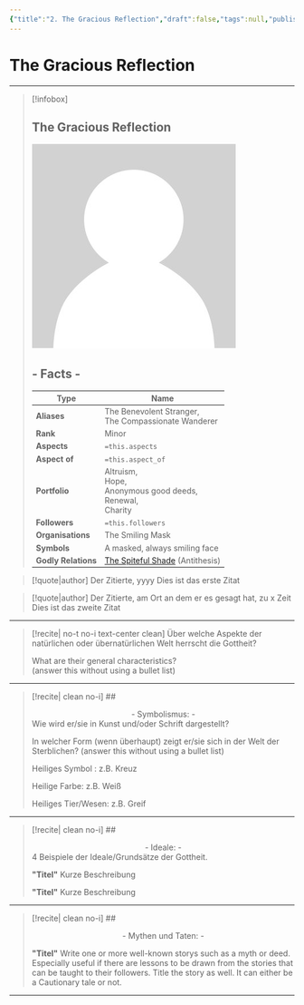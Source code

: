 ```yaml
---
{"title":"2. The Gracious Reflection","draft":false,"tags":null,"publish":true,"name":"The Gracious Reflection","aliases":"The Benevolent Stranger, <br>The Compassionate Wanderer","organisations":"The Smiling Mask","rank":"Minor","symbol":"A masked, always smiling face","portfolio":"Altruism, <br>Hope, <br>Anonymous good deeds, <br>Renewal, <br>Charity","followers":null,"relations":null,"path":"3. Gods & Religion/5. Minor Gods, Spirits & Aspects/2. The Gracious Reflection.md","permalink":"/3-gods-and-religion/5-minor-gods-spirits-and-aspects/2-the-gracious-reflection/","PassFrontmatter":true}
---
```


# The Gracious Reflection

---
> [!infobox]
> 
> 
> ## **The Gracious Reflection**
> 
> ![../../../NPC_Placeholder.jpg](../../NPC_Placeholder.jpg)
> 
> ## - Facts -
> | Type | Name |
> | ---- | ---- |
> | **Aliases** | The Benevolent Stranger, <br>The Compassionate Wanderer |
> | **Rank** | Minor |
> | **Aspects** | `=this.aspects` |
> | **Aspect of** | `=this.aspect_of` |
> | **Portfolio** | Altruism, <br>Hope, <br>Anonymous good deeds, <br>Renewal, <br>Charity |
> | **Followers** | `=this.followers` |
> | **Organisations** | The Smiling Mask |
> | **Symbols** | A masked, always smiling face |
> | **Godly Relations** | [The Spiteful Shade](3.%20The%20Spiteful%20Shade.md) (Antithesis) |


> [!quote|author] Der Zitierte, yyyy
> Dies ist das erste Zitat

> [!quote|author] Der Zitierte, am Ort an dem er es gesagt hat, zu x Zeit
> Dies ist das zweite Zitat


---
> [!recite| no-t no-i text-center clean]
> Über welche Aspekte der natürlichen oder übernatürlichen Welt herrscht die Gottheit?
>
> What are their general characteristics?  
> (answer this without using a bullet list)


---

> [!recite| clean no-i] ## <center>  - Symbolismus: - </center>
> Wie wird er/sie in Kunst und/oder Schrift dargestellt?
> 
> In welcher Form (wenn überhaupt) zeigt er/sie sich in der Welt der Sterblichen?
> (answer this without using a bullet list)
> 
> Heiliges Symbol : z.B. Kreuz
> 
> Heilige Farbe: z.B. Weiß
> 
> Heiliges Tier/Wesen: z.B. Greif

---

> [!recite| clean no-i] ## <center>  - Ideale: - </center>
> 4 Beispiele der Ideale/Grundsätze der Gottheit.
>
> **"Titel"**
> Kurze Beschreibung
>
> **"Titel"**
> Kurze Beschreibung

---

> [!recite| clean no-i] ## <center>  - Mythen und Taten: - </center>
> 
> **"Titel"**
> Write one or more well-known storys such as a myth or deed. Especially useful if there are lessons to be drawn from the stories that can be taught to their followers. Title the story as well. It can either be a Cautionary tale or not.


---
